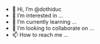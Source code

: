 - 👋 Hi, I’m @dothiduc
- 👀 I’m interested in ...
- 🌱 I’m currently learning ...
- 💞️ I’m looking to collaborate on ...
- 📫 How to reach me ...

<!---
dothiduc/dothiduc is a ✨ special ✨ repository because its `README.md` (this file) appears on your GitHub profile.
You can click the Preview link to take a look at your changes.
--->
